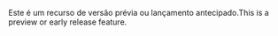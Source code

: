 <span data-ttu-id="44e3b-101">Este é um recurso de versão prévia ou lançamento antecipado.</span><span class="sxs-lookup"><span data-stu-id="44e3b-101">This is a preview or early release feature.</span></span>